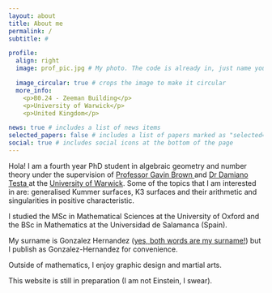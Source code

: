 ```yaml
---
layout: about
title: About me
permalink: /
subtitle: #

profile:
  align: right
  image: prof_pic.jpg # My photo. The code is already in, just name your picture `prof_pic.jpg` and put it in the `img/` folder. Put your address / P.O. box / other info right below your picture. You can also disable any of these elements by editing `profile` property of the YAML header of your `_pages/about.md`. Edit `_bibliography/papers.bib` and Jekyll will render your [publications page](/al-folio/publications/) automatically. Link to your social media connections, too. This theme is set up to use [Font Awesome icons](https://fontawesome.com/) and [Academicons](https://jpswalsh.github.io/academicons/), like the ones below. Add your Facebook, Twitter, LinkedIn, Google Scholar, or just disable all of them.

  image_circular: true # crops the image to make it circular
  more_info: 
    <p>B0.24 - Zeeman Building</p>
    <p>University of Warwick</p>
    <p>United Kingdom</p>

news: true # includes a list of news items
selected_papers: false # includes a list of papers marked as "selected={true}"
social: true # includes social icons at the bottom of the page
---
```


Hola! I am a fourth year PhD student in algebraic geometry and number theory under the supervision of <a href='https://warwick.ac.uk/fac/sci/maths/people/staff/brown/'>Professor Gavin Brown </a> and <a href='https://warwick.ac.uk/fac/sci/maths/people/staff/damiano_testa/'> Dr Damiano Testa </a> at the <a href='https://warwick.ac.uk/fac/sci/maths/'>University of Warwick</a>. Some of the topics that I am interested in are: generalised Kummer surfaces, K3 surfaces and their arithmetic and singularities in positive characteristic.

I studied the MSc in Mathematical Sciences at the University of Oxford and the BSc in Mathematics at the Universidad de Salamanca (Spain).

My surname is Gonzalez Hernandez (<a href='https://en.wikipedia.org/wiki/Spanish_naming_customs'>yes, both words are my surname!</a>) but I publish as Gonzalez-Hernandez for convenience.

Outside of mathematics, I enjoy graphic design and martial arts.

This website is still in preparation (I am not Einstein, I swear).

